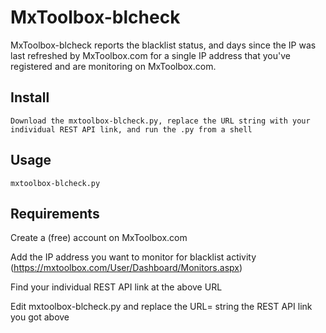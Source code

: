 # MxToolbox-blcheck
MxToolbox-blcheck reports the blacklist status, and days since the IP was last refreshed by MxToolbox.com for a single IP address that you've registered and are monitoring on MxToolbox.com.

Install
-------

    Download the mxtoolbox-blcheck.py, replace the URL string with your individual REST API link, and run the .py from a shell

Usage
-----

    mxtoolbox-blcheck.py

Requirements
-----
Create a (free) account on MxToolbox.com

Add the IP address you want to monitor for blacklist activity (https://mxtoolbox.com/User/Dashboard/Monitors.aspx)

Find your individual REST API link at the above URL

Edit mxtoolbox-blcheck.py and replace the URL= string the REST API link you got above

